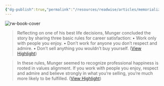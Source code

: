 ```yaml
---
{"dg-publish":true,"permalink":"/resources/readwise/articles/memorializing-munger/"}
---
```


![rw-book-cover](https://readwise-assets.s3.amazonaws.com/static/images/article3.5c705a01b476.png)

> Reflecting on one of his best life decisions, Munger concluded the story by sharing three basic rules for career satisfaction:
> • Work only with people you enjoy.
> • Don’t work for anyone you don’t respect and admire.
> • Don’t sell anything you wouldn’t buy yourself. ([View Highlight](https://read.readwise.io/read/01hh55pvecy5nya5vrgcfxxeff))

> In these rules, Munger seemed to recognize professional happiness is rooted in values alignment. If you work with people you enjoy, respect and admire and believe strongly in what you’re selling, you’re much more likely to be fulfilled. ([View Highlight](https://read.readwise.io/read/01hh55q6reygzshbrh6dzzz3nh))

